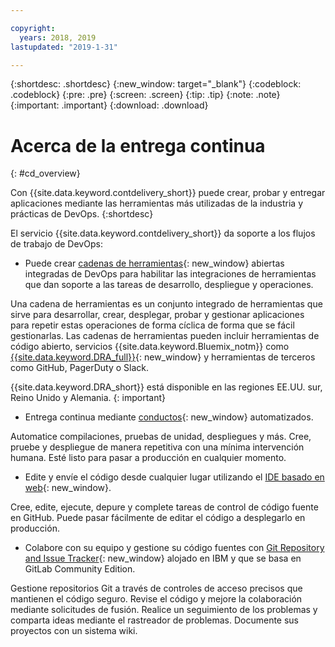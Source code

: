 ```yaml
---

copyright:
  years: 2018, 2019
lastupdated: "2019-1-31"

---
```


{:shortdesc: .shortdesc}
{:new_window: target="_blank"}
{:codeblock: .codeblock}
{:pre: .pre}
{:screen: .screen}
{:tip: .tip}
{:note: .note}
{:important: .important}
{:download: .download}


# Acerca de la entrega continua
{: #cd_overview}

Con {{site.data.keyword.contdelivery_short}} puede crear, probar y entregar aplicaciones mediante las herramientas más utilizadas de la industria y prácticas de DevOps.
{:shortdesc}

El servicio {{site.data.keyword.contdelivery_short}} da soporte a los flujos de trabajo de DevOps:

 * Puede crear [cadenas de herramientas](/docs/services/ContinuousDelivery?topic=ContinuousDelivery-toolchains_about){: new_window} abiertas integradas de DevOps para habilitar las integraciones de herramientas que dan soporte a las tareas de desarrollo, despliegue y operaciones.

  Una cadena de herramientas es un conjunto integrado de herramientas que sirve para desarrollar, crear, desplegar, probar y gestionar aplicaciones para repetir estas operaciones de forma cíclica de forma que se fácil gestionarlas. Las cadenas de herramientas pueden incluir herramientas de código abierto, servicios {{site.data.keyword.Bluemix_notm}} como [{{site.data.keyword.DRA_full}}](/docs/services/ContinuousDelivery?topic=ContinuousDelivery-di_working){: new_window} y herramientas de terceros como GitHub, PagerDuty o Slack. 
  
  {{site.data.keyword.DRA_short}} está disponible en las regiones EE.UU. sur, Reino Unido y Alemania.
  {: important}

 * Entrega continua mediante [conductos](/docs/services/ContinuousDelivery?topic=ContinuousDelivery-deliverypipeline_about){: new_window} automatizados.

  Automatice compilaciones, pruebas de unidad, despliegues y más. Cree, pruebe y despliegue de manera repetitiva con una mínima intervención humana. Esté listo para pasar a producción en cualquier momento.

 * Edite y envíe el código desde cualquier lugar utilizando el [IDE basado en web](/docs/services/ContinuousDelivery?topic=ContinuousDelivery-web_ide){: new_window}.

  Cree, edite, ejecute, depure y complete tareas de control de código fuente en GitHub. Puede pasar fácilmente de editar el código a desplegarlo en producción. 
  
 * Colabore con su equipo y gestione su código fuentes con [Git Repository and Issue Tracker](/docs/services/ContinuousDelivery?topic=ContinuousDelivery-git_working#git_working){: new_window} alojado en IBM y que se basa en GitLab Community Edition.

  Gestione repositorios Git a través de controles de acceso precisos que mantienen el código seguro. Revise el código y mejore la colaboración mediante solicitudes de fusión. Realice un seguimiento de los problemas y comparta ideas mediante el rastreador de problemas. Documente sus proyectos con un sistema wiki.
